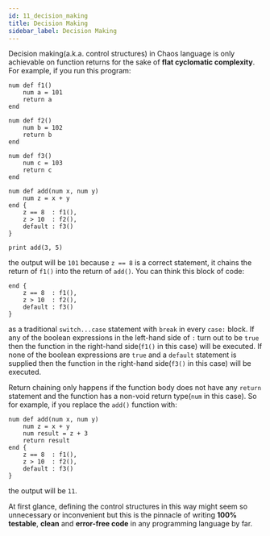 ```yaml
---
id: 11_decision_making
title: Decision Making
sidebar_label: Decision Making
---
```


Decision making(a.k.a. control structures) in Chaos language is only achievable on function returns for the sake of **flat cyclomatic complexity**. For example, if you run this program:

```chaos
num def f1()
    num a = 101
    return a
end

num def f2()
    num b = 102
    return b
end

num def f3()
    num c = 103
    return c
end

num def add(num x, num y)
    num z = x + y
end {
    z == 8  : f1(),
    z > 10  : f2(),
    default : f3()
}

print add(3, 5)
```

the output will be `101` because `z == 8` is a correct statement, it chains the return of `f1()` into the return of `add()`. You can think this block of code:

```chaos
end {
    z == 8  : f1(),
    z > 10  : f2(),
    default : f3()
}
```

as a traditional `switch...case` statement with `break` in every `case:` block. If any of the boolean expressions in the left-hand side of `:` turn out to be `true`
then the function in the right-hand side(`f1()` in this case) will be executed. If none of the boolean expressions are `true` and a `default` statement is supplied
then the function in the right-hand side(`f3()` in this case) will be executed.

Return chaining only happens if the function body does not have any `return` statement and the function has a non-void return type(`num` in this case). So for example, if you replace
the `add()` function with:

```chaos
num def add(num x, num y)
    num z = x + y
    num result = z + 3
    return result
end {
    z == 8  : f1(),
    z > 10  : f2(),
    default : f3()
}
```

the output will be `11`.

At first glance, defining the control structures in this way might seem so unnecessary or inconvenient but this is the pinnacle of writing **100% testable**, **clean**
and **error-free code** in any programming language by far.

